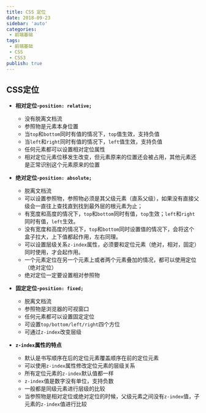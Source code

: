 ```yaml
---
title: CSS 定位
date: 2018-09-23
sidebar: 'auto'
categories:
 - 前端基础
tags:
 - 前端基础
 - CSS
 - CSS3
publish: true
---
```

## CSS定位

- **相对定位-`position: relative;`**
  - 没有脱离文档流
  - 参照物是元素本身位置
  - 当`top`和`bottom`同时有值的情况下，`top`值生效，支持负值
  - 当`left`和`right`同时有值的情况下，`left`值生效，支持负值
  - 任何元素都可以设置相对定位属性
  - 相对定位元素位移发生改变，但元素原来的位置还会被占用，其他元素还是正常识别这个元素原来的位置

- **绝对定位-`position: absolute;`**
  - 脱离文档流
  - 可以设置参照物，参照物必须是其父级元素（直系父级），如果没有直接父级会一直往上查找直到找到最外层的根元素为止；
  - 有宽度和高度的情况下，`top`和`bottom`同时有值，`top`生效；`left`和`right`同时有值，`left`生效。
  - 没有宽度和高度的情况下，`top`和`bottom`同时设置值的情况下，会将这个盒子拉大，上下值都起作用，左右同理。
  - 可以设置层级关系`z-index`属性，必须要和定位元素（绝对，相对，固定）同时使用，才会起作用。
  - 一个元素定位在另一个元素上或者两个元素叠加的情况，都可以使用定位（绝对定位）
  - 绝对定位一定要设置相对参照物

- **固定定位-`position: fixed;`**
  - 脱离文档流
  - 参照物是浏览器的可视窗口
  - 任何元素都可以设置固定定位
  - 可设置`top/bottom/left/right`四个方位
  - 可通过`z-index`改变层级

- **`z-index`属性的特点**
  - 默认是书写顺序在后的定位元素覆盖顺序在前的定位元素
  - 可以使用`z-index`属性修改定位元素的层级关系
  - 所有定位元素的`z-index`默认值都一样
  - `z-index`值是数字没有单位，支持负数
  - 一般都是同级元素进行层级的比较
  - 当参照物是相对定位或绝对定位的时候，父级元素之间没有`z-index`值，子元素的`z-index`值进行比较
